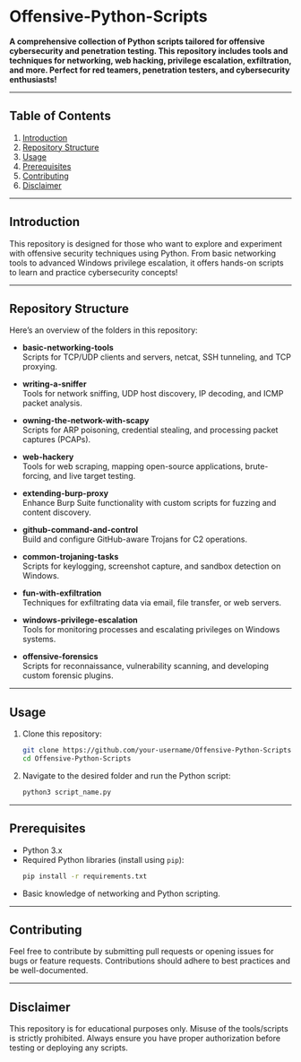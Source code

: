 # **Offensive-Python-Scripts**

**A comprehensive collection of Python scripts tailored for offensive cybersecurity and penetration testing. This repository includes tools and techniques for networking, web hacking, privilege escalation, exfiltration, and more. Perfect for red teamers, penetration testers, and cybersecurity enthusiasts!**

---

## **Table of Contents**
1. [Introduction](#introduction)  
2. [Repository Structure](#repository-structure)  
3. [Usage](#usage)  
4. [Prerequisites](#prerequisites)  
5. [Contributing](#contributing)  
6. [Disclaimer](#disclaimer)  

---

## **Introduction**
This repository is designed for those who want to explore and experiment with offensive security techniques using Python. From basic networking tools to advanced Windows privilege escalation, it offers hands-on scripts to learn and practice cybersecurity concepts!

---

## **Repository Structure**
Here’s an overview of the folders in this repository:
- **basic-networking-tools**  
  Scripts for TCP/UDP clients and servers, netcat, SSH tunneling, and TCP proxying.  

- **writing-a-sniffer**  
  Tools for network sniffing, UDP host discovery, IP decoding, and ICMP packet analysis.  

- **owning-the-network-with-scapy**  
  Scripts for ARP poisoning, credential stealing, and processing packet captures (PCAPs).  

- **web-hackery**  
  Tools for web scraping, mapping open-source applications, brute-forcing, and live target testing.  

- **extending-burp-proxy**  
  Enhance Burp Suite functionality with custom scripts for fuzzing and content discovery.  

- **github-command-and-control**  
  Build and configure GitHub-aware Trojans for C2 operations.  

- **common-trojaning-tasks**  
  Scripts for keylogging, screenshot capture, and sandbox detection on Windows.  

- **fun-with-exfiltration**  
  Techniques for exfiltrating data via email, file transfer, or web servers.  

- **windows-privilege-escalation**  
  Tools for monitoring processes and escalating privileges on Windows systems.  

- **offensive-forensics**  
  Scripts for reconnaissance, vulnerability scanning, and developing custom forensic plugins.  

---

## **Usage**
1. Clone this repository:
   ```bash
   git clone https://github.com/your-username/Offensive-Python-Scripts.git
   cd Offensive-Python-Scripts
   ```
2. Navigate to the desired folder and run the Python script:
   ```bash
   python3 script_name.py
   ```

---

## **Prerequisites**
- Python 3.x  
- Required Python libraries (install using `pip`):  
  ```bash
  pip install -r requirements.txt
  ```
- Basic knowledge of networking and Python scripting.

---

## **Contributing**
Feel free to contribute by submitting pull requests or opening issues for bugs or feature requests. Contributions should adhere to best practices and be well-documented.

---

## **Disclaimer**
This repository is for educational purposes only. Misuse of the tools/scripts is strictly prohibited. Always ensure you have proper authorization before testing or deploying any scripts.
